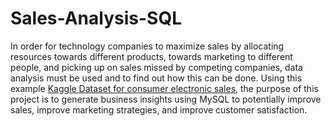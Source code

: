 # Sales-Analysis-SQL

In order for technology companies to maximize sales by allocating resources towards different products, towards marketing to different people, and picking up on sales missed by competing companies, data analysis must be used and to find out how this can be done. Using this example [Kaggle Dataset for consumer electronic sales](https://www.kaggle.com/datasets/rabieelkharoua/consumer-electronics-sales-dataset), the purpose of this project is to generate business insights using MySQL to potentially improve sales, improve marketing strategies, and improve customer satisfaction.
